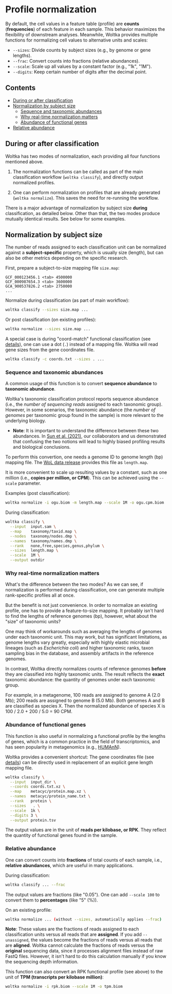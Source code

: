 # Profile normalization

By default, the cell values in a feature table (profile) are **counts** (**frequencies**) of each feature in each sample. This behavior maximizes the flexibility of downstream analyses. Meanwhile, Woltka provides multiple functions for normalizing cell values to alternative units and scales:

- `--sizes`: Divide counts by subject sizes (e.g., by genome or gene lengths).
- `--frac`: Convert counts into fractions (relative abundances).
- `--scale`: Scale up all values by a constant factor (e.g., "1k", "1M").
- `--digits`: Keep certain number of digits after the decimal point.


## Contents

- [During or after classification](#during-or-after-classification)
- [Normalization by subject size](#normalization-by-subject-size)
  - [Sequence and taxonomic abundances](#sequence-and-taxonomic-abundances)
  - [Why real-time normalization matters](#Why-real-time-normalization-matters)
  - [Abundance of functional genes](#abundance-of-functional-genes)
- [Relative abundance](#relative-abundance)


## During or after classification

Woltka has two modes of normalization, each providing all four functions mentioned above.

1. The normalization functions can be called as part of the main classification workflow (`woltka classify`), and directly output normalized profiles.

2. One can perform normalization on profiles that are already generated (`woltka normalize`). This saves the need for re-running the workflow.

There is a major advantage of normalization by subject size **during** classification, as detailed below. Other than that, the two modes produce mutually identical results. See below for some examples.


## Normalization by subject size

The number of reads assigned to each classification unit can be normalized against a **subject-specific** property, which is usually size (length), but can also be other metrics depending on the specific research.

First, prepare a subject-to-size mapping file `size.map`:

```
GCF_000123456.1 <tab> 4500000
GCF_000987654.3 <tab> 3600000
GCA_900537826.2 <tab> 2750000
...
```

Normalize during classification (as part of main workflow):

```bash
woltka classify --sizes size.map ...
```

Or post classification (on existing profiles):

```bash
woltka normalize --sizes size.map ...
```

A special case is during "coord-match" functional classification (see [details](ordina.md)), one can use a dot (`.`) instead of a mapping file. Woltka will read gene sizes from the gene coordinates file.

```bash
woltka classify -c coords.txt --sizes . ...
```

### Sequence and taxonomic abundances

A common usage of this function is to convert **sequence abundance** to **taxonomic abundance**.

Woltka's taxonomic classification protocol reports sequence abundance (i.e., the _number of sequencing reads_ assigned to each taxonomic group). However, in some scenarios, the taxonomic abundance (the _number of genomes_ per taxonomic group found in the sample) is more relevant to the underlying biology.

- **Note**: It is important to understand the difference between these two abundances. In [Sun et al. (2021)](https://www.nature.com/articles/s41592-021-01141-3), our collaborators and us demonstrated that confusing the two notions will lead to highly biased profiling results and biological conclusions.

To perform this convertion, one needs a genome ID to genome length (bp) mapping file. The [WoL data release](wol.md) provides this file as `length.map`.

It is more convenient to scale up resulting values by a constant, such as one million (i.e., **copies per million, or CPM**). This can be achieved using the `--scale` parameter.

Examples (post classification):

```bash
woltka normalize -i ogu.biom -m length.map --scale 1M -o ogu.cpm.biom
```

During classification:

```bash
woltka classify \
  --input  input.sam \
  --map    taxonomy/taxid.map \
  --nodes  taxonomy/nodes.dmp \
  --names  taxonomy/names.dmp \
  --rank   none,free,species,genus,phylum \
  --sizes  length.map \
  --scale  1M \
  --output outdir
```

### Why real-time normalization matters

What's the difference between the two modes? As we can see, if normalization is performed during classification, one can generate multiple rank-specific profiles all at once.

But the benefit is not just convenience. In order to normalize an existing profile, one has to provide a feature-to-size mapping. It probably isn't hard to find the lengths of reference genomes (bp), however, what about the "size" of taxonomic units?

One may think of workarounds such as averaging the lengths of genomes under each taxonomic unit. This may work, but has significant limitations, as genome lengths vary greatly, especially with highly elastic microbial lineages (such as _Escherichia coli_) and higher taxonomic ranks, taxon sampling bias in the database, and assembly artifacts in the reference genomes.

In contrast, Woltka directly normalizes counts of reference genomes **before** they are classified into highly taxonomic units. The result reflects the **exact** taxonomic abundance: the quantity of genomes under each taxonomic group.

For example, in a metagenome, 100 reads are assigned to genome A (2.0 Mb); 200 reads are assigned to genome B (5.0 Mb). Both genomes A and B are classified as species X. Then the normalized abundance of species X is 100 / 2.0 + 200 / 5.0 = 90 CPM.

### Abundance of functional genes

This function is also useful in normalizing a functional profile by the lengths of genes, which is a common practice in the field of transcriptomics, and has seen popularity in metagenomics (e.g., [HUMAnN](https://github.com/biobakery/humann)).

Woltka provides a convenient shortcut: The gene coordinates file (see [details](ordinal.md)) can be directly used in replacement of an explicit gene length mapping file.

```bash
woltka classify \
  --input  input_dir \
  --coords coords.txt.xz \
  --map    metacyc/protein.map.xz \
  --names  metacyc/protein_name.txt \
  --rank   protein \
  --sizes   . \
  --scale  1k \
  --digits 3 \
  --output protein.tsv
```

The output values are in the unit of **reads per kilobase, or RPK**. They reflect the quantity of functional genes found in the sample.


### Relative abundance

One can convert counts into **fractions** of total counts of each sample, i.e., **relative abundances**, which are useful in many applications.

During classification:

```bash
woltka classify ... --frac
```

The output values are fractions (like "0.05"). One can add `--scale 100` to convert them to **percentages** (like "5" (%)).

On an existing profile:

```bash
woltka normalize ... (without --sizes, automatically applies --frac)
```

**Note**: These values are the fractions of reads assigned to each classification units versus all reads that are **assigned**. If you add `--unassigned`, the values become the fractions of reads versus all reads that are **aligned**. Woltka cannot calculate the fractions of reads versus the **original** sequencing data, since it processes alignment files instead of raw FastQ files. However, it isn't hard to do this calculation manually if you know the sequencing depth information.

This function can also convert an RPK functional profile (see above) to the unit of **TPM (transcripts per kilobase million)**:

```bash
woltka normalize -i rpk.biom --scale 1M -o tpm.biom
```

